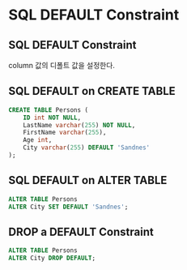 # SQL DEFAULT Constraint
## SQL DEFAULT Constraint
column 값의 디폴트 값을 설정한다. 

## SQL DEFAULT on CREATE TABLE
```sql
CREATE TABLE Persons (
    ID int NOT NULL,
    LastName varchar(255) NOT NULL,
    FirstName varchar(255),
    Age int, 
    City varchar(255) DEFAULT 'Sandnes'
);
```

## SQL DEFAULT on ALTER TABLE
```sql
ALTER TABLE Persons
ALTER City SET DEFAULT 'Sandnes';
```

## DROP a DEFAULT Constraint
```sql
ALTER TABLE Persons
ALTER City DROP DEFAULT;
```
